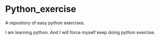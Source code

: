 # Python_exercise
A repository of easy python exercises.

I am learning python.
And I will force myself keep doing python exercise.

